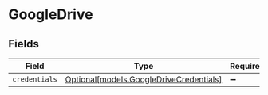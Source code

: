 # GoogleDrive


## Fields

| Field                                                                          | Type                                                                           | Required                                                                       | Description                                                                    |
| ------------------------------------------------------------------------------ | ------------------------------------------------------------------------------ | ------------------------------------------------------------------------------ | ------------------------------------------------------------------------------ |
| `credentials`                                                                  | [Optional[models.GoogleDriveCredentials]](../models/googledrivecredentials.md) | :heavy_minus_sign:                                                             | N/A                                                                            |